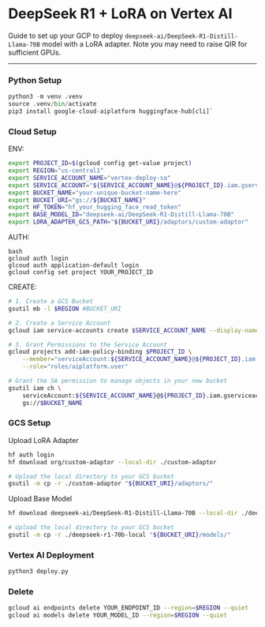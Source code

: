 # DeepSeek R1 + LoRA on Vertex AI

Guide to set up your GCP to deploy `deepseek-ai/DeepSeek-R1-Distill-Llama-70B` model with a LoRA adapter. Note you may need to raise QIR for sufficient GPUs.

---

### **Python Setup**
```python
python3 -m venv .venv
source .venv/bin/activate
pip3 install google-cloud-aiplatform huggingface-hub[cli]`
```

### **Cloud Setup**

ENV:
```bash
export PROJECT_ID=$(gcloud config get-value project)
export REGION="us-central1"
export SERVICE_ACCOUNT_NAME="vertex-deploy-sa"
export SERVICE_ACCOUNT="${SERVICE_ACCOUNT_NAME}@${PROJECT_ID}.iam.gserviceaccount.com"
export BUCKET_NAME="your-unique-bucket-name-here"
export BUCKET_URI="gs://${BUCKET_NAME}"
export HF_TOKEN="hf_your_hugging_face_read_token"
export BASE_MODEL_ID="deepseek-ai/DeepSeek-R1-Distill-Llama-70B"
export LORA_ADAPTER_GCS_PATH="${BUCKET_URI}/adaptors/custom-adaptor"
```

AUTH:
```
bash
gcloud auth login
glcoud auth application-default login
gcloud config set project YOUR_PROJECT_ID
```

CREATE:
```bash
# 1. Create a GCS Bucket
gsutil mb -l $REGION #BUCKET_URI

# 2. Create a Service Account
gcloud iam service-accounts create $SERVICE_ACCOUNT_NAME --display-name="Vertex AI Deployment Service Account"

# 3. Grant Permissions to the Service Account
gcloud projects add-iam-policy-binding $PROJECT_ID \
    --member="serviceAccount:${SERVICE_ACCOUNT_NAME}@${PROJECT_ID}.iam.gserviceaccount.com" \
    --role="roles/aiplatform.user"

# Grant the SA permission to manage objects in your new bucket
gsutil iam ch \
    serviceAccount:${SERVICE_ACCOUNT_NAME}@${PROJECT_ID}.iam.gserviceaccount.com:roles/storage.objectAdmin \
    gs://$BUCKET_NAME
```

### GCS Setup
Upload LoRA Adapter
```bash
hf auth login
hf download org/custom-adaptor --local-dir ./custom-adaptor

# Upload the local directory to your GCS bucket
gsutil -m cp -r ./custom-adaptor "${BUCKET_URI}/adaptors/"
```

Upload Base Model
```bash
hf download deepseek-ai/DeepSeek-R1-Distill-Llama-70B --local-dir ./deepseek-r1-70b-local --token $HF_TOKEN

# Upload the local directory to your GCS bucket
gsutil -m cp -r ./deepseek-r1-70b-local "${BUCKET_URI}/models/"
```

### Vertex AI Deployment
```python
python3 deploy.py
```

### Delete
```bash
gcloud ai endpoints delete YOUR_ENDPOINT_ID --region=$REGION --quiet
gcloud ai models delete YOUR_MODEL_ID --region=$REGION --quiet
```
